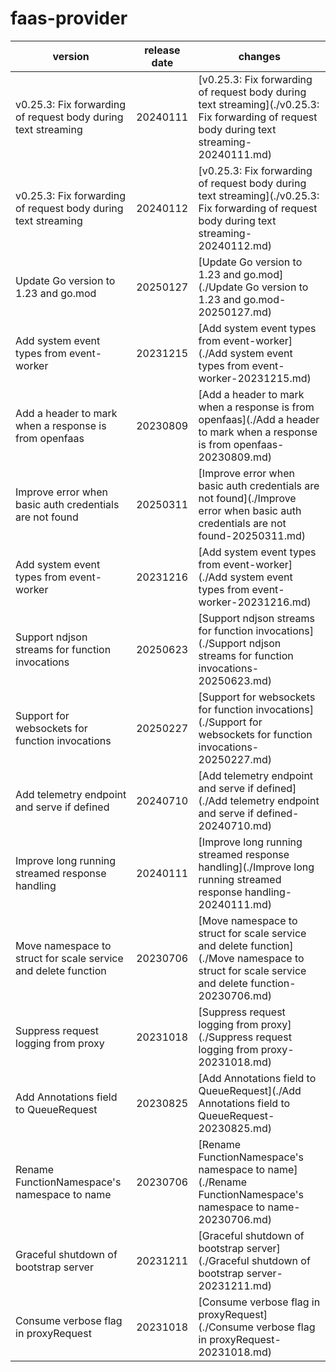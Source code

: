 # faas-provider	


|version|release date|changes|
|---|---|---|
|v0.25.3: Fix forwarding of request body during text streaming|20240111|[v0.25.3: Fix forwarding of request body during text streaming](./v0.25.3: Fix forwarding of request body during text streaming-20240111.md)|
|v0.25.3: Fix forwarding of request body during text streaming|20240112|[v0.25.3: Fix forwarding of request body during text streaming](./v0.25.3: Fix forwarding of request body during text streaming-20240112.md)|
|Update Go version to 1.23 and go.mod|20250127|[Update Go version to 1.23 and go.mod](./Update Go version to 1.23 and go.mod-20250127.md)|
|Add system event types from event-worker|20231215|[Add system event types from event-worker](./Add system event types from event-worker-20231215.md)|
|Add a header to mark when a response is from openfaas|20230809|[Add a header to mark when a response is from openfaas](./Add a header to mark when a response is from openfaas-20230809.md)|
|Improve error when basic auth credentials are not found|20250311|[Improve error when basic auth credentials are not found](./Improve error when basic auth credentials are not found-20250311.md)|
|Add system event types from event-worker|20231216|[Add system event types from event-worker](./Add system event types from event-worker-20231216.md)|
|Support ndjson streams for function invocations|20250623|[Support ndjson streams for function invocations](./Support ndjson streams for function invocations-20250623.md)|
|Support for websockets for function invocations|20250227|[Support for websockets for function invocations](./Support for websockets for function invocations-20250227.md)|
|Add telemetry endpoint and serve if defined|20240710|[Add telemetry endpoint and serve if defined](./Add telemetry endpoint and serve if defined-20240710.md)|
|Improve long running streamed response handling|20240111|[Improve long running streamed response handling](./Improve long running streamed response handling-20240111.md)|
|Move namespace to struct for scale service and delete function|20230706|[Move namespace to struct for scale service and delete function](./Move namespace to struct for scale service and delete function-20230706.md)|
|Suppress request logging from proxy|20231018|[Suppress request logging from proxy](./Suppress request logging from proxy-20231018.md)|
|Add Annotations field to QueueRequest|20230825|[Add Annotations field to QueueRequest](./Add Annotations field to QueueRequest-20230825.md)|
|Rename FunctionNamespace's namespace to name|20230706|[Rename FunctionNamespace's namespace to name](./Rename FunctionNamespace's namespace to name-20230706.md)|
|Graceful shutdown of bootstrap server|20231211|[Graceful shutdown of bootstrap server](./Graceful shutdown of bootstrap server-20231211.md)|
|Consume verbose flag in proxyRequest|20231018|[Consume verbose flag in proxyRequest](./Consume verbose flag in proxyRequest-20231018.md)|
